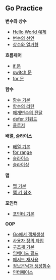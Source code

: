 ## Go Practice

**변수와 상수**

- [Hello World 예제](Source/01_helloworld.md)
- [변수의 선언](Source/02_Variables.md)
- [상수와 열거형](Source/03_const_enum.md)

**흐름제어**

- [if 문](Source/04_if_state.md)
- [switch 문](Source/05_switch.md)
- [for 문](Source/06_for.md)

**함수**

- [함수 기본](Source/function/basic.md)
- [함수의 리턴](Source/function/about_return.md)
- [매개변수의 전달](Source/function/call_by.md)
- [defer 키워드](Source/function//defer.md)
- [클로저](Source/function/closure.md)

**배열, 슬라이스**

- [배열 기본](Source/sequence/array.md)
- [for range](Source/sequence/for_range.md)
- [슬라이스](Source/sequence/slice.md)
- [슬라이싱](Source/sequence/slicing.md)

**맵**

- [맵 기본](Source/map/map.md)
- [맵 키 참조](Source/map/findkey.md)

**포인터**

- [포인터 기본](Source/pointer/pointer.md)

**OOP**

- [Go에서 객체생성](Source/oop/1_object.md)
- [사용자 정의 타입](Source/oop/2_custom_type.md)
- [구조체 기본](Source/oop/3_struct.md)
- [임베디드 필드](Source/oop/4_embedded_struct.md)
- [메서드 재사용](Source/oop/5_method_reuse.md)
- [정보은닉과 생성함수](Source/oop/6_generator.md)
- [인터페이스](Source/oop/7_interface.md)